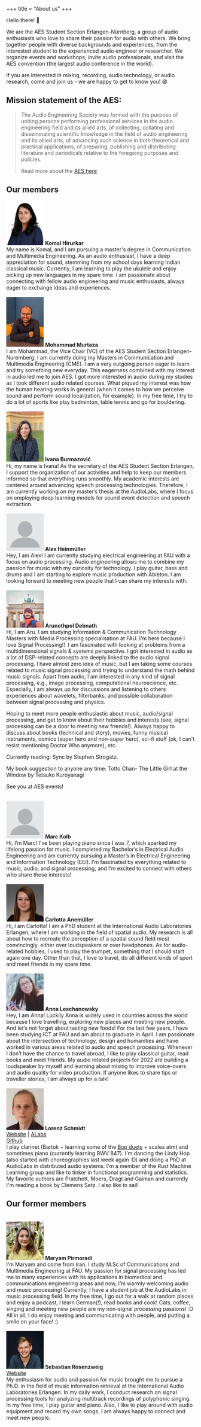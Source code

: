 +++
title = "About us"
+++

Hello there! :wave:

We are the AES Student Section Erlangen-Nürnberg, a group of audio enthusiasts who love to share their passion for audio with others. We bring together people with diverse backgrounds and experiences, from the interested student to the experienced audio engineer or researcher. We organize events and workshops, invite audio professionals, and visit the AES convention (the largest audio conference in the world).

If you are interested in mixing, recording, audio technology, or audio research, come and join us - we are happy to get to know you! :smile:

## Mission statement of the AES:

> The Audio Engineering Society was formed with the purpose of uniting persons performing professional services in the audio engineering field and its allied arts, of collecting, collating and disseminating scientific knowledge in the field of audio engineering and its allied arts, of advancing such science in both theoretical and practical applications, of preparing, publishing and distributing literature and periodicals relative to the foregoing purposes and policies.
>
> Read more about the <a href="https://aes2.org/" target="_blank">AES here</a>

## Our members
<div class="member">
    <div class="profile">
        <img src="/komal.jpg" width=100/>
        <b>Komal Hirurkar</b><br />
    </div>
    <span>
        My name is Komal, and I am pursuing a master's degree in Communication and Multimedia Engineering. As an audio enthusiast, I have a deep appreciation for sound, stemming from my school days learning Indian classical music. Currently, I am learning to play the ukulele and enjoy picking up new languages in my spare time. I am passionate about connecting with fellow audio engineering and music enthusiasts, always eager to exchange ideas and experiences.
    </span>
</div>
<br>
<div class="member">
    <div class="profile">
        <img src="/mohammad.jpg" width=100/>
        <b>Mohammad Murtaza</b><br />
        <a href="#"></a>
    </div>
    <span>
    I am Mohammad, the Vice Chair (VC) of the AES Student Section Erlangen-Nuremberg. I am currently doing my Masters in Communication and Multimedia Engineering (CME). I am a very outgoing person eager to learn and try something new everyday. This eagerness combined with my interest in audio led me to join AES. I got more interested in audio during my studies as I took different audio related courses. What piqued my interest was how the human hearing works in general (when it comes to how we perceive sound and perform sound localization, for example). In my free time, I try to do a lot of sports like play badminton, table tennis and go for bouldering. 
    </span>
</div>
<br>
<div class="member">
    <div class="profile">
        <img src="/ivana.png" width=100/>
        <b>Ivana Burmazović</b><br />
        <a href="#"></a>
    </div>
    <span>
    Hi, my name is Ivana! As the secretary of the AES Student Section Erlangen, I support the organization of our activities and help to keep our members informed so that everything runs smoothly. My academic interests are centered around advancing speech processing technologies. Therefore, I am currently working on my master’s thesis at the AudioLabs, where I focus on employing deep learning models for sound event detection and speech extraction.
    </span>
</div>
<br>
<div class="member">
    <div class="profile">
        <img src="/unknown.png" width=100/>
        <b>Alex Heinmüller</b><br />
        <a href="#"></a>
    </div>
    <span>
    Hey, I am Alex! I am currently studying electrical engineering at FAU with a focus on audio processing. Audio engineering allows me to combine my passion for music with my curiosity for technology. I play guitar, bass and drums and I am starting to explore music production with Ableton. I am looking forward to meeting new people that I can share my interests with.    </span>
</div>
<br>
<div class="member">
    <div class="profile">
        <img src="/aru.jpg" width=100/>
        <b>Arunothpol Debnath</b><br />
        <a href="#"></a>
    </div>
    <span>
    Hi, I am Aru. I am studying Information & Communication Technology Masters with Media Processing specialisation at FAU. I'm here because I love Signal Processing!!  I am fascinated with looking at problems from a multidimensional signals & systems perspective. I got interested in audio as a lot of DSP-related concepts are deeply linked to the audio signal processing. I have almost zero idea of music, but I am taking some courses related to music signal processing and trying to understand the math behind music signals. Apart from audio, I am interested in any kind of signal processing, e.g., image processing, computational neuroscience, etc. Especially, I am always up for discussions and listening to others experiences about wavelets, filterbanks, and possible collaboration between signal processing and physics.

Hoping to meet more people enthusiastic about music, audio/signal processing, and get to know about their hobbies and interests (see, signal processing can be a door to meeting new friends!). Always happy to discuss about books (technical and story), movies, funny musical instruments, comics (super hero and non-super hero), sci-fi stuff (ok, I can't resist mentioning Doctor Who anymore), etc. 

Currently reading: Sync by Stephen Strogatz. 

My book suggestion to anyone any time: Totto Chan- The Little Girl at the Window by Tetsuko Kuroyanagi

See you at AES events!
    </span>
</div>
<br>
<div class="member">
    <div class="profile">
        <img src="/unknown.png" width=100/>
        <b>Marc Kolb</b><br />
        <a href="#"></a>
    </div>
    <span>
    Hi, I’m Marc! I’ve been playing piano since I was 7, which sparked my lifelong passion for music. I completed my Bachelor’s in Electrical Audio Engineering and am currently pursuing a Master’s in Electrical Engineering and Information Technology (EEI). I’m fascinated by everything related to music, audio, and signal processing, and I’m excited to connect with others who share these interests!
    </span>
</div>
<br>
<div class="member">
    <div class="profile">
        <img src="/carlotta.jpg" width=100/>
        <b>Carlotta Anemüller</b><br />
        <a href="#"></a>
    </div>
    <span>
    Hi, I am Carlotta! I am a PhD student at the International Audio Laboratories Erlangen, where I am working in the field of spatial audio. My research is all about how to recreate the perception of a spatial sound field most convincingly, either over loudspeakers or over headphones. 
As for audio-related hobbies, I used to play the trumpet, something that I should start again one day. Other than that, I love to travel, do all different kinds of sport and meet friends in my spare time.
    </span>
</div>
<br>
<div class="member">
    <div class="profile">
        <img src="/annaleschanowsky.jpg" width=100/>
        <b>Anna Leschanowsky</b><br />
        <a href="#"></a>
    </div>
    <span>
    Hey, I am Anna! Luckily Anna is widely used in countries across the world because I love travelling, exploring new places and meeting new people. And let’s not forget about tasting new foods! For the last few years, I have been studying ICT at FAU and am about to graduate in April. I am passionate about the intersection of technology, design and humanities and have worked in various areas related to audio and speech processing. Whenever I don’t have the chance to travel abroad, I like to play classical guitar, read books and meet friends. My audio related projects for 2022 are building a loudspeaker by myself and learning about mixing to improve voice-overs and audio quality for video production.
If anyone likes to share tips or traveller stories, I am always up for a talk!
    </span>
</div>
<br>
<div class="member">
    <div class="profile">
        <img src="/lorenz.jpg" width=100/>
        <b>Lorenz Schmidt</b><br />
        <a href="http://lorenzschmidt.com" target="_blank">Website</a> | <a href="https://www.audiolabs-erlangen.de/fau/assistant/lschmidt" target="_blank">ALabs</a><br /><a href="https://github.com/bytesnake/" target="_blank">Github</a>
    </div>
    <span>
        I play clarinet (Bartok + learning some of the <a href="https://www.amazon.com/Duets-Complete-Including-Vol-I-II-III/dp/B001ANVT10">Bop duets</a> + scales atm) and sometimes piano (currently learning BWV 847). I'm dancing the Lindy Hop (also started with choreographies last week again :D) and doing a PhD at AudioLabs in distributed audio systems. I'm a member of the Rust Machine Learning group and like to tinker in functional programming and statistics. My favorite authors are Pratchett, Moers, Dragt and Gaiman and currently I'm reading a book by Clemens Setz. I also like to sail!
    </span>
</div>

## Our former members

<br>
<div class="member">
    <div class="profile">
        <img src="/maryampirmoradi.jpg" width=100/>
        <b>Maryam Pirmoradi</b><br />
        <a href="#"></a>
    </div>
    <span>
    I‘m Maryam and come from Iran. I study M.Sc of Communications and Multimedia Engineering at FAU. My passion for signal processing has led me to many experiences with its applications in biomedical and communications engineering areas and now, I‘m warmly welcoming audio and music processing! Currently, I have a student job at the AudioLabs in music processing field.
    In my free time, I go out for a walk at random places and enjoy a podcast, I learn German(!), read books and cook! Cats, coffee, singing and meeting new people are my non-signal processing passions! :D
    All in all, I do enjoy meeting and communicating with people, and putting a smile on your face! :)
    </span>
</div>
<br>
<div class="member">
    <div class="profile">
        <img src="/sebastianrosenzweig.jpg" width=100/>
        <b>Sebastian Rosenzweig</b><br />
        <a href="https://www.audiolabs-erlangen.de/fau/assistant/rosenzweig" target="_blank">Website</a>
    </div>
    <span>
        My enthusiasm for audio and passion for music brought me to pursue a Ph.D. in the field of music information retrieval at the International Audio Laboratories Erlangen. In my daily work, I conduct research on signal processing tools for analyzing multitrack recordings of polyphonic singing. In my free time, I play guitar and piano. Also, I like to play around with audio equipment and record my own songs. I am always happy to connect and meet new people.
    </span>
</div>
<br>
